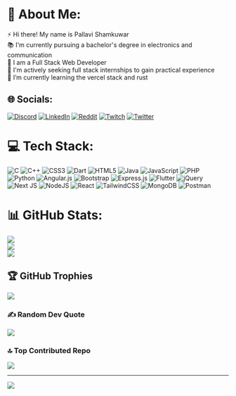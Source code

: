 # 💫 About Me:
⚡ Hi there! My name is Pallavi Shamkuwar<br>📚 I'm currently pursuing a bachelor's degree in electronics and communication<br>🔭 I am a Full Stack Web Developer<br>🤝 I'm actively seeking full stack internships to gain practical experience<br>🌱 I’m currently learning the vercel stack and rust


## 🌐 Socials:
[![Discord](https://img.shields.io/badge/Discord-%237289DA.svg?logo=discord&logoColor=white)](https://discord.gg/793887721981739038) [![LinkedIn](https://img.shields.io/badge/LinkedIn-%230077B5.svg?logo=linkedin&logoColor=white)](https://linkedin.com/in/pallavi-shamkuwar-332683204) [![Reddit](https://img.shields.io/badge/Reddit-%23FF4500.svg?logo=Reddit&logoColor=white)](https://reddit.com/user/Agile_Problem7249/s/A9fgmroBav) [![Twitch](https://img.shields.io/badge/Twitch-%239146FF.svg?logo=Twitch&logoColor=white)](https://twitch.tv/madmax_482) [![Twitter](https://img.shields.io/badge/Twitter-%231DA1F2.svg?logo=Twitter&logoColor=white)](https://twitter.com/pallavishamkuwa) 

# 💻 Tech Stack:
![C](https://img.shields.io/badge/c-%2300599C.svg?style=for-the-badge&logo=c&logoColor=white) ![C++](https://img.shields.io/badge/c++-%2300599C.svg?style=for-the-badge&logo=c%2B%2B&logoColor=white) ![CSS3](https://img.shields.io/badge/css3-%231572B6.svg?style=for-the-badge&logo=css3&logoColor=white) ![Dart](https://img.shields.io/badge/dart-%230175C2.svg?style=for-the-badge&logo=dart&logoColor=white) ![HTML5](https://img.shields.io/badge/html5-%23E34F26.svg?style=for-the-badge&logo=html5&logoColor=white) ![Java](https://img.shields.io/badge/java-%23ED8B00.svg?style=for-the-badge&logo=openjdk&logoColor=white) ![JavaScript](https://img.shields.io/badge/javascript-%23323330.svg?style=for-the-badge&logo=javascript&logoColor=%23F7DF1E) ![PHP](https://img.shields.io/badge/php-%23777BB4.svg?style=for-the-badge&logo=php&logoColor=white) ![Python](https://img.shields.io/badge/python-3670A0?style=for-the-badge&logo=python&logoColor=ffdd54) ![Angular.js](https://img.shields.io/badge/angular.js-%23E23237.svg?style=for-the-badge&logo=angularjs&logoColor=white) ![Bootstrap](https://img.shields.io/badge/bootstrap-%238511FA.svg?style=for-the-badge&logo=bootstrap&logoColor=white) ![Express.js](https://img.shields.io/badge/express.js-%23404d59.svg?style=for-the-badge&logo=express&logoColor=%2361DAFB) ![Flutter](https://img.shields.io/badge/Flutter-%2302569B.svg?style=for-the-badge&logo=Flutter&logoColor=white) ![jQuery](https://img.shields.io/badge/jquery-%230769AD.svg?style=for-the-badge&logo=jquery&logoColor=white) ![Next JS](https://img.shields.io/badge/Next-black?style=for-the-badge&logo=next.js&logoColor=white) ![NodeJS](https://img.shields.io/badge/node.js-6DA55F?style=for-the-badge&logo=node.js&logoColor=white) ![React](https://img.shields.io/badge/react-%2320232a.svg?style=for-the-badge&logo=react&logoColor=%2361DAFB) ![TailwindCSS](https://img.shields.io/badge/tailwindcss-%2338B2AC.svg?style=for-the-badge&logo=tailwind-css&logoColor=white) ![MongoDB](https://img.shields.io/badge/MongoDB-%234ea94b.svg?style=for-the-badge&logo=mongodb&logoColor=white) ![Postman](https://img.shields.io/badge/Postman-FF6C37?style=for-the-badge&logo=postman&logoColor=white)
# 📊 GitHub Stats:
![](https://github-readme-stats.vercel.app/api?username=SandSnorter&theme=dark&hide_border=true&include_all_commits=true&count_private=true)<br/>
![](https://github-readme-streak-stats.herokuapp.com/?user=SandSnorter&theme=dark&hide_border=true)<br/>
![](https://github-readme-stats.vercel.app/api/top-langs/?username=SandSnorter&theme=dark&hide_border=true&include_all_commits=true&count_private=true&layout=compact)

## 🏆 GitHub Trophies
![](https://github-profile-trophy.vercel.app/?username=SandSnorter&theme=radical&no-frame=true&no-bg=false&margin-w=4)

### ✍️ Random Dev Quote
![](https://quotes-github-readme.vercel.app/api?type=vetical&theme=dark)

### 🔝 Top Contributed Repo
![](https://github-contributor-stats.vercel.app/api?username=SandSnorter&limit=5&theme=dark&combine_all_yearly_contributions=true)

---
[![](https://visitcount.itsvg.in/api?id=SandSnorter&icon=6&color=12)](https://visitcount.itsvg.in)

<!-- Proudly created with GPRM ( https://gprm.itsvg.in ) -->
